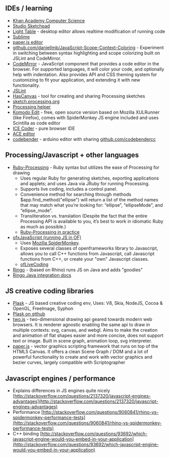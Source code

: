 ## IDEs / learning

+ [Khan Academy Computer Science](https://www.khanacademy.org/cs)
+ [Studio Sketchpad](http://sketchpad.cc)
+ [Light Table](http://www.lighttable.com) - desktop editor allows realtime modification of running code
+ [Sublime](http://www.sublimetext.com/)
+ [paper.js editor](http://paperjs.org/static/editor/) 
+ [github.com/daniellmb/JavaScript-Scope-Context-Coloring](https://github.com/daniellmb/JavaScript-Scope-Context-Coloring) - Experiment in switching between syntax highlighting and scope colorizing built on JSLint and CodeMirror.
+ [CodeMirror](http://codemirror.net/) - JavaScript component that provides a code editor in the browser. For supported languages, it will color your code, and optionally help with indentation. Also provides API and CSS theming system for customizing to fit your application, and extending it with new functionality.
+ [JSLint](http://www.jslint.com/)
+ [HasCanvas](http://hascanvas.com/) - tool for creating and sharing Processing sketches
+ [sketch.processing.org](http://sketch.processing.org/)
+ [Processing helper](http://processingjs.org/tools/processing-helper.html)
+ [Komodo Edit](http://www.activestate.com/komodo-edit) - free, open source version based on Mozilla XULRunner (like Firefox), comes with SpiderMonkey JS engine included and uses Scintilla as code editor
+ [ICE Coder](http://icecoder.net/) - pure browser IDE
+ [ACE editor](http://ace.ajax.org/)
+ [codebender](http://codebender.cc/) - arduino editor with sharing [github.com/codebendercc](https://github.com/codebendercc/)


## Processing/Javascript + other languages
+ [Ruby-Processing](https://github.com/jashkenas/ruby-processing) - Ruby syntax but utilizes the ease of Processing for drawing
    + Uses regular Ruby for generating sketches, exporting applications and applets; and uses Java via JRuby for running Processing.
    + Supports live coding, includes a control panel.
    + Convenience method for searching through methods $app.find_method("ellipse") will return a list of the method names that may match what you’re looking for: “ellipse”, “ellipseMode”, and “ellipse_mode”.
    + Transliteration vs. translation (Despite the fact that the entire Processing API is available to you, it’s best to work in idiomatic Ruby as much as possible.)
    + [Ruby-Processing in practice](https://github.com/jashkenas/learning-processing-with-ruby)
+ [ofxJavaScript (running JS in OF)](https://code.google.com/p/ofxjavascript/)
    + Uses [Mozilla SpiderMonkey](https://developer.mozilla.org/en-US/docs/SpiderMonkey). 
    + Exposes several classes of openframeworks library to Javascript, allows you to call C++ functions from Javascript, call Javascript functions from C++, or create your "own" Javascript classes.
    + [ofLiveCoding](https://code.google.com/p/oflivecoding)
+ [Ringo](http://ringojs.org) - (based on Rhino) runs JS on Java and adds "goodies"
+ [Ringo Java integration docs](http://ringojs.org/documentation/java_integration)

## JS creative coding libraries

+ [Plask](http://www.plask.org) - JS based creative coding env, Uses: V8, Skia, NodeJS, Cocoa & OpenGL, FreeImage, Syphon
+ [Plask on github](https://github.com/deanm/plask)
+ [two.js](http://jonobr1.github.io/two.js/) - two-dimensional drawing api geared towards modern web browsers. It is renderer agnostic enabling the same api to draw in multiple contexts: svg, canvas, and webgl. Aims to make the creation and animation of flat shapes easier and more concise, does not support text or image. Built in scene graph, animation loop, svg interpreter.
+ [paper.js](paperjs.org) - vector graphics scripting framework that runs on top of the HTML5 Canvas. It offers a clean Scene Graph / DOM and a lot of powerful functionality to create and work with vector graphics and bezier curves, largely compatible with Scriptographer


## Javascript engines / performance
+ Explains differences in JS engines quite nicely
[http://stackoverflow.com/questions/2137320/javascript-engines-advantages](http://stackoverflow.com/questions/2137320/javascript-engines-advantages)
+ Performance
[http://stackoverflow.com/questions/9060841/rhino-vs-spidermonkey-performance-tests](http://stackoverflow.com/questions/9060841/rhino-vs-spidermonkey-performance-tests)
+ C++ binding 
[http://stackoverflow.com/questions/93692/which-javascript-engine-would-you-embed-in-your-application](http://stackoverflow.com/questions/93692/which-javascript-engine-would-you-embed-in-your-application)